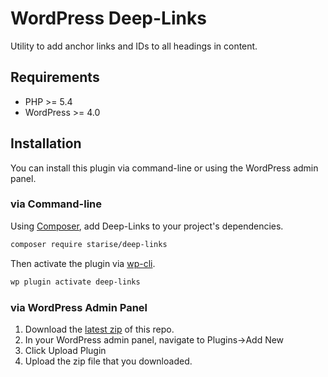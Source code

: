 # WordPress Deep-Links

Utility to add anchor links and IDs to all headings in content.

## Requirements

* PHP >= 5.4
* WordPress >= 4.0

## Installation

You can install this plugin via command-line or using the WordPress admin panel.

### via Command-line

Using [Composer](https://getcomposer.org/), add Deep-Links to your project's dependencies.

```sh
composer require starise/deep-links
```

Then activate the plugin via [wp-cli](http://wp-cli.org/commands/plugin/activate/).

```sh
wp plugin activate deep-links
```

### via WordPress Admin Panel

1. Download the [latest zip](https://github.com/starise/deep-links/archive/master.zip) of this repo.
2. In your WordPress admin panel, navigate to Plugins->Add New
3. Click Upload Plugin
4. Upload the zip file that you downloaded.
